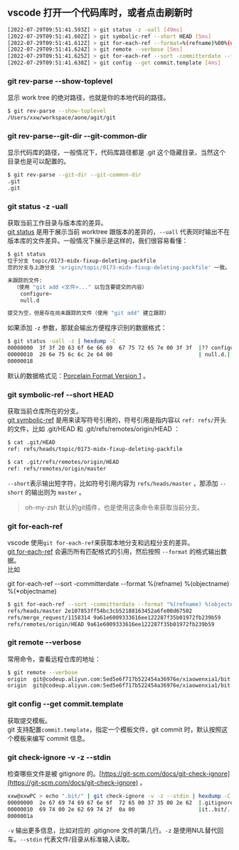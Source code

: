 
<a name="QGQSf"></a>
## vscode 打开一个代码库时，或者点击刷新时
```bash
[2022-07-29T09:51:41.593Z] > git status -z -uall [49ms]
[2022-07-29T09:51:41.602Z] > git symbolic-ref --short HEAD [5ms]
[2022-07-29T09:51:41.612Z] > git for-each-ref --format=%(refname)%00%(upstream:short)%00%(objectname)%00%(upstream:track)%00%(upstream:remotename)%00%(upstream:remoteref) refs/heads/master refs/remotes/master [7ms]
[2022-07-29T09:51:41.624Z] > git remote --verbose [5ms]
[2022-07-29T09:51:41.625Z] > git for-each-ref --sort -committerdate --format %(refname) %(objectname) %(*objectname) [10ms]
[2022-07-29T09:51:41.638Z] > git config --get commit.template [4ms]
```

<a name="yXzz6"></a>
### git rev-parse --show-toplevel
显示 work tree 的绝对路径，也就是你的本地代码的路径。
```bash
$ git rev-parse --show-toplevel
/Users/xxw/workspace/aone/agit/git
```

<a name="p3jiX"></a>
### git rev-parse--git-dir --git-common-dir
显示代码库的路径，一般情况下，代码库路径都是 .git 这个隐藏目录，当然这个目录也是可以配置的。
```bash
$ git rev-parse --git-dir --git-common-dir
.git
.git
```

<a name="Qfu3W"></a>
### git status -z -uall
获取当前工作目录与版本库的差异。<br />[git status](https://git-scm.com/docs/git-status) 是用于展示当前 worktree 跟版本的差异的，`--uall` 代表同时输出不在版本库的文件差异。一般情况下展示是这样的，我们很容易看懂：
```bash
$ git status
位于分支 topic/0173-midx-fixup-deleting-packfile
您的分支与上游分支 'origin/topic/0173-midx-fixup-deleting-packfile' 一致。

未跟踪的文件:
  （使用 "git add <文件>..." 以包含要提交的内容）
	configure~
	null.d

提交为空，但是存在尚未跟踪的文件（使用 "git add" 建立跟踪）
```
如果添加 `-z` 参数，那就会输出方便程序识别的数据格式：
```bash
$ git status -uall -z | hexdump -C
00000000  3f 3f 20 63 6f 6e 66 69  67 75 72 65 7e 00 3f 3f  |?? configure~.??|
00000010  20 6e 75 6c 6c 2e 64 00                           | null.d.|
00000018
```
默认的数据格式见：[Porcelain Format Version 1](https://git-scm.com/docs/git-status#_porcelain_format_version_1) 。
<a name="EwseU"></a>
### git symbolic-ref --short HEAD
获取当前仓库所在的分支。<br />[git symbolic-ref](https://git-scm.com/docs/git-symbolic-ref) 是用来读写符号引用的，符号引用是指内容以 `ref: refs/`开头的文件，比如 .git/HEAD 和 .git/refs/remotes/origin/HEAD ：
```bash
$ cat .git/HEAD
ref: refs/heads/topic/0173-midx-fixup-deleting-packfile

$ cat .git/refs/remotes/origin/HEAD
ref: refs/remotes/origin/master
```
`--short`表示输出短字符，比如符号引用内容为 `refs/heads/master` ，那添加 `--short` 的输出则为 `master` 。
> oh-my-zsh 默认的git插件，也是使用这条命令来获取当前分支。

<a name="xp89O"></a>
### git for-each-ref
vscode 使用`git for-each-ref`来获取本地分支和远程分支的差异。<br />[git for-each-ref](https://git-scm.com/docs/git-for-each-ref) 会遍历所有匹配格式的引用，然后按照 `--format` 的格式输出数据。<br />比如

git for-each-ref --sort -committerdate --format %(refname) %(objectname) %(*objectname)

```bash
$ git for-each-ref --sort -committerdate --format "%(refname) %(objectname) %(*objectname)"
refs/heads/master 2e107853ff54bc3cb52188163452a6fe00d67502
refs/merge_request/1158314 9a61e6009333616ee122287f35b01972fb239b59
refs/remotes/origin/HEAD 9a61e6009333616ee122287f35b01972fb239b59
```
<a name="cl9fS"></a>
### git remote --verbose
常用命令，查看远程仓库的地址：
```bash
$ git remote --verbose
origin	git@codeup.aliyun.com:5ed5e6f717b522454a36976e/xiaowenxia1/bit.git (fetch)
origin	git@codeup.aliyun.com:5ed5e6f717b522454a36976e/xiaowenxia1/bit.git (push)
```

<a name="J2UJO"></a>
### git config --get commit.template
获取提交模板。<br />git 支持配置`commit.template`，指定一个模板文件，git commit 时，默认按照这个模板来编写 commit 信息。

<a name="dog1o"></a>
### git check-ignore -v -z --stdin
检查哪些文件是被 gitignore 的。[https://git-scm.com/docs/git-check-ignore](https://git-scm.com/docs/git-check-ignore) 。
```bash
xxw@xxwPC > echo ".bit/" | git check-ignore -v -z --stdin | hexdump -C
00000000  2e 67 69 74 69 67 6e 6f  72 65 00 37 35 00 2e 62  |.gitignore.75..b|
00000010  69 74 00 2e 62 69 74 2f  0a 00                    |it..bit/..|
0000001a
```
`-v` 输出更多信息，比如对应的 .gitignore 文件的第几行。`-z` 是使用NUL替代回车。`--stdin` 代表文件/目录从标准输入读取。
